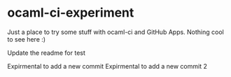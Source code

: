 # ocaml-ci-experiment

Just a place to try some stuff with ocaml-ci and GitHub Apps. Nothing cool to see here :)

Update the readme for test

Expirmental to add a new commit
Expirmental to add a new commit 2
